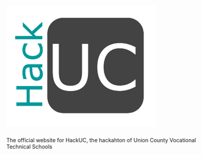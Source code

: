 ![Alt text](images/logo.png "HackUC")
========
The official website for HackUC, the hackahton of Union County Vocational Technical Schools
